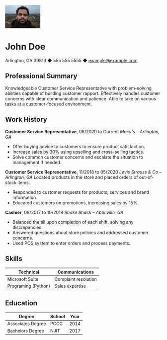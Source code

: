 ![johndone.png](johndoe.jpeg)
# John Doe

Arlington, GA 39813 ◆ 555 555 5555 ◆ example@example.com

## Professional Summary
Knowledgeable Customer Service Representative with problem-solving abilities capable of building
customer rapport. Effectively handles customer concerns with clear communication and patience. Able to
take on various tasks at a customer-focused environment.

## Work History
**Customer Service Representative**, 06/2020 to Current
*Macy's – Arlington,  GA*
* Offer buying advice to customers to ensure product satisfaction.
* Increase sales by 30% using upselling and cross-selling tactics.
* Solve common customer concerns and escalate the situation to management if needed.


**Customer Service Representative**, 11/2018 to 05/2020 *Levis Strauss & Co – Arlington, GA*
Located products in the store and placed orders of out-of-stock items.
* Responded to customer requests for products, services and brand information.
* Educated customers on promotions, increasing sales by 15%.

**Cashier**, 08/2017 to 10/2018 *Shake Shack – Abbeville, GA*
* Balanced the till upon completion of each shift, solving any discrepancies.
* Answered questions about store policies and addressed customer concerns.
* Used POS system to enter orders and process payments.

## Skills

| Technical |  Communications |
|-----------|----------|      
| Microsoft Suite  |   Complaint resolution |
| Programing (Python) | Sales expertise |     

## Education

| Degree |  School |  Year | 
|-----------|----------|---------| 
| Associates Degree | PCCC | 2014 | 
| Bachelors Degree  | NJIT  |  2017 | 
